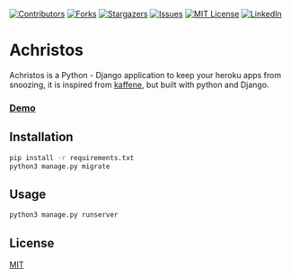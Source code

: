 
[![Contributors][contributors-shield]][contributors-url]
[![Forks][forks-shield]][forks-url]
[![Stargazers][stars-shield]][stars-url]
[![Issues][issues-shield]][issues-url]
[![MIT License][license-shield]][license-url]
[![LinkedIn][linkedin-shield]][linkedin-url]


# Achristos

Achristos is a Python - Django application to keep your heroku apps from snoozing, it is inspired from [kaffene](https://kaffeine.herokuapp.com/), but built with python and Django.
### <a href="https://achristos.herokuapp.com/" target="_blank">Demo</a>



## Installation

```bash
pip install -r requirements.txt
python3 manage.py migrate
```


## Usage

```bash
python3 manage.py runserver
```

## License
[MIT](https://choosealicense.com/licenses/mit/)


<!-- MARKDOWN LINKS & IMAGES -->
<!-- https://www.markdownguide.org/basic-syntax/#reference-style-links -->
[contributors-shield]: https://img.shields.io/github/contributors/n0tNoah/achristos.svg?style=for-the-badge
[contributors-url]: https://github.com/n0tNoah/achristos/graphs/contributors
[forks-shield]: https://img.shields.io/github/forks/n0tNoah/achristos.svg?style=for-the-badge
[forks-url]: https://github.com/n0tNoah/achristos/network/members
[stars-shield]: https://img.shields.io/github/stars/n0tNoah/achristos.svg?style=for-the-badge
[stars-url]: https://github.com/n0tNoah/achristos/stargazers
[issues-shield]: https://img.shields.io/github/issues/n0tNoah/achristos.svg?style=for-the-badge
[issues-url]: https://github.com/n0tNoah/achristos/issues
[license-shield]: https://img.shields.io/github/license/n0tNoah/achristos?style=for-the-badge
[linkedin-shield]: https://img.shields.io/badge/-LinkedIn-black.svg?style=for-the-badge&logo=linkedin&colorB=555
[linkedin-url]: https://www.linkedin.com/in/keshav-pachpinde-044531211/
[license-url]: https://github.com/n0tNoah/achristos/blob/master/LICENSE.txt
